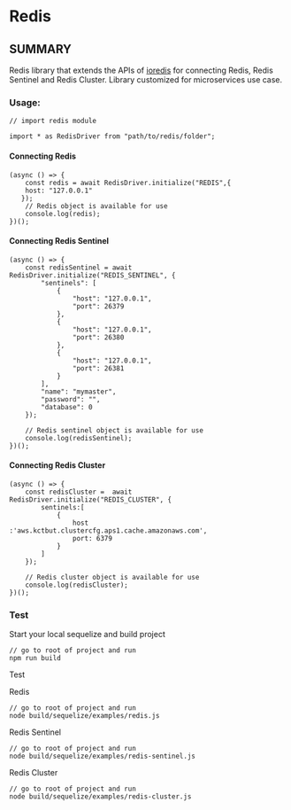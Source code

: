 # Redis

## SUMMARY

Redis library that extends the APIs of [ioredis](https://www.npmjs.com/package/ioredis) for connecting Redis, Redis Sentinel and Redis Cluster. Library customized for microservices use case.

### Usage:
    // import redis module
    
    import * as RedisDriver from "path/to/redis/folder";

#### Connecting Redis
    (async () => {
        const redis = await RedisDriver.initialize("REDIS",{
        host: "127.0.0.1"
       });
        // Redis object is available for use
        console.log(redis);
    })();

#### Connecting Redis Sentinel
    (async () => {
        const redisSentinel = await RedisDriver.initialize("REDIS_SENTINEL", {
            "sentinels": [
                {
                    "host": "127.0.0.1",
                    "port": 26379
                },
                {
                    "host": "127.0.0.1",
                    "port": 26380
                },
                {
                    "host": "127.0.0.1",
                    "port": 26381
                }
            ],
            "name": "mymaster",
            "password": "",
            "database": 0
        });

        // Redis sentinel object is available for use
        console.log(redisSentinel);
    })();

#### Connecting Redis Cluster
    (async () => {
        const redisCluster =  await RedisDriver.initialize("REDIS_CLUSTER", {
            sentinels:[
                {
                    host :'aws.kctbut.clustercfg.aps1.cache.amazonaws.com',
                    port: 6379
                }
            ]
        });

        // Redis cluster object is available for use
        console.log(redisCluster);
    })();


### Test
Start your local sequelize and build project

    // go to root of project and run
    npm run build

Test

Redis

    // go to root of project and run
    node build/sequelize/examples/redis.js

Redis Sentinel

    // go to root of project and run
    node build/sequelize/examples/redis-sentinel.js
    
Redis Cluster

    // go to root of project and run
    node build/sequelize/examples/redis-cluster.js  

